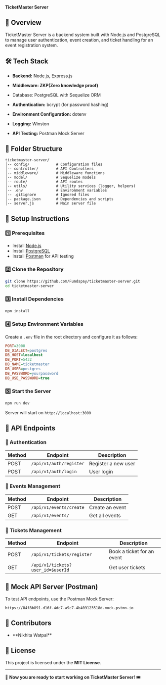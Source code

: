 **TicketMaster Server**

## 🚀 Overview

TicketMaster Server is a backend system built with Node.js and PostgreSQL to manage user authentication, event creation, and ticket handling for an event registration system.

## 🛠️ Tech Stack

- **Backend:** Node.js, Express.js

- **Middleware: ZKP(Zero knowledge proof)**

- Database: PostgreSQL with Sequelize ORM

- **Authentication:** bcrypt (for password hashing)

- **Environment Configuration:** dotenv

- **Logging:** Winston

- **API Testing:** Postman Mock Server

## 📂 Folder Structure

```
ticketmaster-server/
│-- config/            # Configuration files
│-- controller/        # API Controllers
│-- middleware/        # Middleware functions
│-- model/             # Sequelize models
│-- route/             # API routes
│-- utils/             # Utility services (logger, helpers)
│-- .env               # Environment variables
│-- .gitignore         # Ignored files
│-- package.json       # Dependencies and scripts
│-- server.js          # Main server file
```

## 🔧 Setup Instructions

### **1️⃣ Prerequisites**

- Install [Node.js](https://nodejs.org/en/)
- Install [PostgreSQL](https://www.postgresql.org/)
- Install [Postman](https://www.postman.com/) for API testing

### **2️⃣ Clone the Repository**

```sh
git clone https://github.com/Fundspay/ticketmaster-server.git
cd ticketmaster-server
```

### **3️⃣ Install Dependencies**

```sh
npm install
```

### **4️⃣ Setup Environment Variables**

Create a `.env` file in the root directory and configure it as follows:

```ini
PORT=3000
DB_DIALECT=postgres
DB_HOST=localhost
DB_PORT=5432
DB_NAME=ticketmaster
DB_USER=postgres
DB_PASSWORD=yourpassword
DB_USE_PASSWORD=true
```

### **5️⃣ Start the Server**

```sh
npm run dev
```

Server will start on `http://localhost:3000`

## 📌 API Endpoints

### **🔹 Authentication**

| Method | Endpoint                | Description         |
| ------ | ----------------------- | ------------------- |
| POST   | `/api/v1/auth/register` | Register a new user |
| POST   | `/api/v1/auth/login`    | User login          |

### **🔹 Events Management**

| Method | Endpoint                | Description     |
| ------ | ----------------------- | --------------- |
| POST   | `/api/v1/events/create` | Create an event |
| GET    | `/api/v1/events/`       | Get all events  |

### **🔹 Tickets Management**

| Method | Endpoint                          | Description                |
| ------ | --------------------------------- | -------------------------- |
| POST   | `/api/v1/tickets/register`        | Book a ticket for an event |
| GET    | `/api/v1/tickets?user_id=$userId` | Get user tickets           |

## 🚀 Mock API Server (Postman)

To test API endpoints, use the Postman Mock Server:

```
https://84f8b891-d16f-4dc7-a9c7-4b409123518d.mock.pstmn.io
```

## 🤝 Contributors

- \*\*Nikhita Watpal\*\*

## 📜 License

This project is licensed under the **MIT License**.

---

🚀 **Now you are ready to start working on TicketMaster Server!** 🎟️

